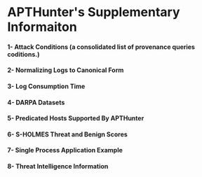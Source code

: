# APTHunter's Supplementary Informaiton

#### 1- Attack Conditions (a consolidated list of provenance queries coditions.)

#### 2- Normalizing Logs to Canonical Form

#### 3- Log Consumption Time

#### 4- DARPA Datasets

#### 5- Predicated Hosts Supported By APTHunter

#### 6- S-HOLMES Threat and Benign Scores

#### 7- Single Process Application Example 

#### 8- Threat Intelligence Information 
